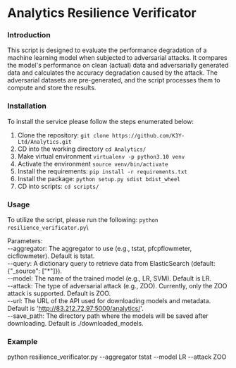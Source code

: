 # Analytics Resilience Verificator

### Introduction
This script is designed to evaluate the performance degradation of a machine learning model when subjected to adversarial attacks. It compares the model's performance on clean (actual) data and adversarially generated data and calculates the accuracy degradation caused by the attack. The adversarial datasets are pre-generated, and the script processes them to compute and store the results.

### Installation
To install the service please follow the steps enumerated below:
1. Clone the repository: ``git clone https://github.com/K3Y-Ltd/Analytics.git``
2. CD into the working directory ``cd Analytics/``
3. Make virtual environment ```virtualenv -p python3.10 venv```
4. Activate the environment ``source venv/bin/activate``
5. Install the requirements: ``pip install -r requirements.txt``
6. Install the package: ``python setup.py sdist bdist_wheel``
7. CD into scripts: ``cd scripts/``

### Usage
To utilize the script, please run the following:
```python resilience_verificator.py```\

Parameters: \
--aggregator: The aggregator to use (e.g., tstat, pfcpflowmeter, cicflowmeter). Default is tstat.\
--query: A dictionary query to retrieve data from ElasticSearch (default: {"_source": ["*"]}).\
--model: The name of the trained model (e.g., LR, SVM). Default is LR.\
--attack: The type of adversarial attack (e.g., ZOO). Currently, only the ZOO attack is supported. Default is ZOO.\
--url: The URL of the API used for downloading models and metadata. Default is 'http://83.212.72.97:5000/analytics/'. \
--save_path: The directory path where the models will be saved after downloading. Default is ./downloaded_models.

### Example
python resilience_verificator.py --aggregator tstat --model LR --attack ZOO

